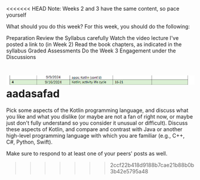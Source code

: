 <<<<<<< HEAD
Note:  Weeks 2 and 3 have the same content, so pace yourself

What should you do this week?
For this week, you should do the following:

Preparation
Review the Syllabus carefully
Watch the video lecture I've posted a link to (in Week 2)
Read the book chapters, as indicated in the syllabus
Graded Assessments
Do the Week 3 Engagement under the Discussions


![alt text](image.png)
aadasafad
=======

Pick some aspects of the Kotlin programming language, and discuss what you like and what you dislike (or maybe are not a fan of right now, or maybe just don't fully understand so you consider it unusual or difficult).  Discuss these aspects of Kotlin, and compare and contrast with Java or another high-level programming language with which you are familiar (e.g., C++, C#, Python, Swift).

Make sure to respond to at least one of your peers' posts as well.
>>>>>>> 2ccf22b418d9188b7cae21b88b0b3b42e5795a48

